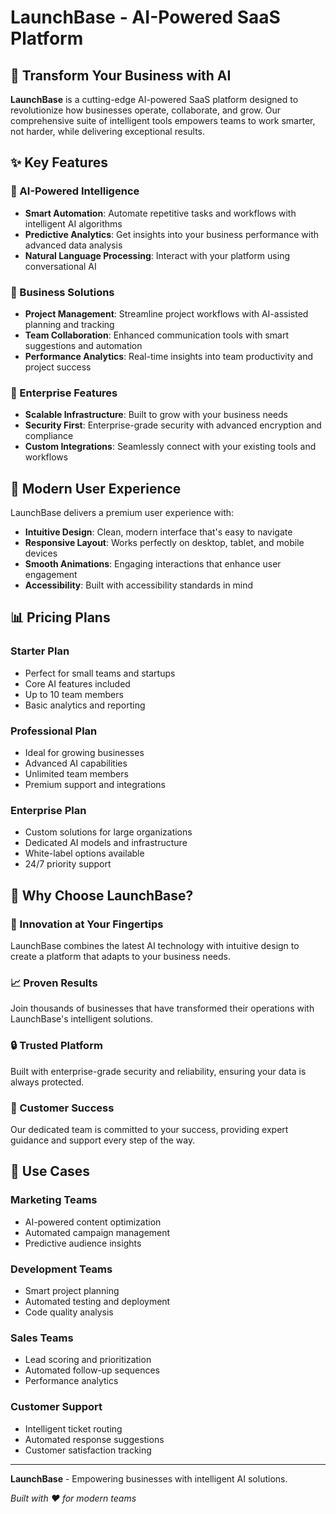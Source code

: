 # LaunchBase - AI-Powered SaaS Platform

## 🚀 Transform Your Business with AI

**LaunchBase** is a cutting-edge AI-powered SaaS platform designed to revolutionize how businesses operate, collaborate, and grow. Our comprehensive suite of intelligent tools empowers teams to work smarter, not harder, while delivering exceptional results.

## ✨ Key Features

### 🤖 AI-Powered Intelligence
- **Smart Automation**: Automate repetitive tasks and workflows with intelligent AI algorithms
- **Predictive Analytics**: Get insights into your business performance with advanced data analysis
- **Natural Language Processing**: Interact with your platform using conversational AI

### 🎯 Business Solutions
- **Project Management**: Streamline project workflows with AI-assisted planning and tracking
- **Team Collaboration**: Enhanced communication tools with smart suggestions and automation
- **Performance Analytics**: Real-time insights into team productivity and project success

### 💼 Enterprise Features
- **Scalable Infrastructure**: Built to grow with your business needs
- **Security First**: Enterprise-grade security with advanced encryption and compliance
- **Custom Integrations**: Seamlessly connect with your existing tools and workflows

## 🎨 Modern User Experience

LaunchBase delivers a premium user experience with:
- **Intuitive Design**: Clean, modern interface that's easy to navigate
- **Responsive Layout**: Works perfectly on desktop, tablet, and mobile devices
- **Smooth Animations**: Engaging interactions that enhance user engagement
- **Accessibility**: Built with accessibility standards in mind

## 📊 Pricing Plans

### Starter Plan
- Perfect for small teams and startups
- Core AI features included
- Up to 10 team members
- Basic analytics and reporting

### Professional Plan
- Ideal for growing businesses
- Advanced AI capabilities
- Unlimited team members
- Premium support and integrations

### Enterprise Plan
- Custom solutions for large organizations
- Dedicated AI models and infrastructure
- White-label options available
- 24/7 priority support

## 🌟 Why Choose LaunchBase?

### 🚀 Innovation at Your Fingertips
LaunchBase combines the latest AI technology with intuitive design to create a platform that adapts to your business needs.

### 📈 Proven Results
Join thousands of businesses that have transformed their operations with LaunchBase's intelligent solutions.

### 🔒 Trusted Platform
Built with enterprise-grade security and reliability, ensuring your data is always protected.

### 🎯 Customer Success
Our dedicated team is committed to your success, providing expert guidance and support every step of the way.

## 🎯 Use Cases

### Marketing Teams
- AI-powered content optimization
- Automated campaign management
- Predictive audience insights

### Development Teams
- Smart project planning
- Automated testing and deployment
- Code quality analysis

### Sales Teams
- Lead scoring and prioritization
- Automated follow-up sequences
- Performance analytics

### Customer Support
- Intelligent ticket routing
- Automated response suggestions
- Customer satisfaction tracking

---

**LaunchBase** - Empowering businesses with intelligent AI solutions.

*Built with ❤️ for modern teams*
